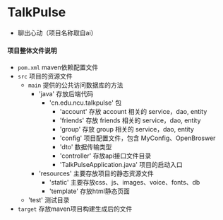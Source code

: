 # TalkPulse
- 聊出心动（项目名称取自ai）
#### 项目整体文件说明
- `pom.xml` maven依赖配置文件
- `src` 项目的资源文件
  - `main` 提供的公共访问数据库的方法
    - 'java' 存放后端代码
      - 'cn.edu.ncu.talkpulse' 包
        - 'account' 存放 account 相关的 service，dao, entity
        - 'friends' 存放 friends 相关的 service，dao, entity
        - 'group' 存放 group 相关的 service，dao, entity
        - 'config' 项目配置文件，包含 MyConfig、OpenBroswer
        - 'dto' 数据传输类型
        - 'controller' 存放api接口文件目录
        - 'TalkPulseApplication.java' 项目的启动入口
    - 'resources' 主要存放项目的静态资源文件
      - 'static' 主要存放css、js、images、voice、fonts、db
      - 'template' 存放html静态页面
  - 'test' 测试目录
- `target` 存放maven项目构建生成后的文件
